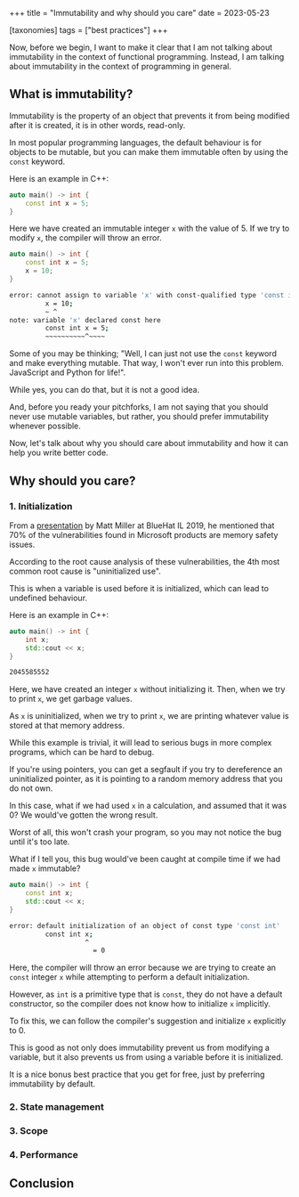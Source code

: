 +++
title = "Immutability and why should you care"
date = 2023-05-23

[taxonomies]
tags = ["best practices"]
+++

Now, before we begin, I want to make it clear that I am not talking about immutability in the context of functional programming. Instead, I am talking about immutability in the context of programming in general.

## What is immutability?

Immutability is the property of an object that prevents it from being modified after it is created, it is in other words, read-only.

In most popular programming languages, the default behaviour is for objects to be mutable, but you can make them immutable often by using the `const` keyword.

Here is an example in C++:

```cpp
auto main() -> int {
    const int x = 5;
}
```

Here we have created an immutable integer `x` with the value of 5. If we try to modify `x`, the compiler will throw an error.

```cpp
auto main() -> int {
    const int x = 5;
    x = 10;
}
```

```bash
error: cannot assign to variable 'x' with const-qualified type 'const int'
         x = 10;
         ~ ^
note: variable 'x' declared const here
         const int x = 5;
         ~~~~~~~~~~^~~~~
```

Some of you may be thinking; "Well, I can just not use the `const` keyword and make everything mutable. That way, I won't ever run into this problem. JavaScript and Python for life!".

While yes, you can do that, but it is not a good idea.

And, before you ready your pitchforks, I am not saying that you should never use mutable variables, but rather, you should prefer immutability whenever possible.

Now, let's talk about why you should care about immutability and how it can help you write better code.

## Why should you care?

### 1. Initialization

From a [presentation](https://github.com/microsoft/MSRC-Security-Research/blob/master/presentations/2019_02_BlueHatIL/2019_01%20-%20BlueHatIL%20-%20Trends%2C%20challenge%2C%20and%20shifts%20in%20software%20vulnerability%20mitigation.pdf) by Matt Miller at BlueHat IL 2019, he mentioned that 70% of the vulnerabilities found in Microsoft products are memory safety issues.

According to the root cause analysis of these vulnerabilities, the 4th most common root cause is "uninitialized use".

This is when a variable is used before it is initialized, which can lead to undefined behaviour.

Here is an example in C++:

```cpp
auto main() -> int {
    int x;
    std::cout << x;
}
```

```bash
2045585552
```

Here, we have created an integer `x` without initializing it. Then, when we try to print `x`, we get garbage values.

As `x` is uninitialized, when we try to print `x`, we are printing whatever value is stored at that memory address.

While this example is trivial, it will lead to serious bugs in more complex programs, which can be hard to debug.

If you're using pointers, you can get a segfault if you try to dereference an uninitialized pointer, as it is pointing to a random memory address that you do not own.

In this case, what if we had used `x` in a calculation, and assumed that it was 0? We would've gotten the wrong result.

Worst of all, this won't crash your program, so you may not notice the bug until it's too late.

What if I tell you, this bug would've been caught at compile time if we had made `x` immutable?

```cpp
auto main() -> int {
    const int x;
    std::cout << x; 
}
```

```bash
error: default initialization of an object of const type 'const int'
         const int x;
                   ^
                     = 0
```

Here, the compiler will throw an error because we are trying to create an `const` integer `x` while attempting to perform a default initialization.

However, as `int` is a primitive type that is `const`, they do not have a default constructor, so the compiler does not know how to initialize `x` implicitly.

To fix this, we can follow the compiler's suggestion and initialize `x` explicitly to 0.

This is good as not only does immutability prevent us from modifying a variable, but it also prevents us from using a variable before it is initialized.

It is a nice bonus best practice that you get for free, just by preferring immutability by default.

### 2. State management

### 3. Scope

### 4. Performance

## Conclusion
